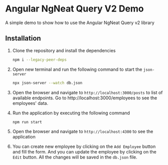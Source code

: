 # Angular NgNeat Query V2 Demo

A simple demo to show how to use the Angular NgNeat Query v2 library

## Installation

1. Clone the repository and install the dependencies
    ```bash
    npm i --legacy-peer-deps
    ```
2. Open new terminal and run the following command to start the `json-server`

     ```bash
     npx json-server --watch db.json
     ```

3. Open the browser and navigate to `http://localhost:3000/posts` to list of available endpoints. Go
   to http://localhost:3000/employees to see the employees' data.

4. Run the application by executing the following command
    ```bash
    npm run start
    ```
5. Open the browser and navigate to `http://localhost:4300` to see the application

6. You can create new employee by clicking on the `Add Employee` button and fill the form. And you can
   update the employee by clicking on the `Edit` button. All the changes will be saved in the `db.json` file.
